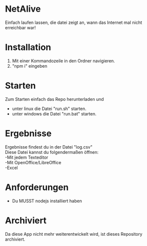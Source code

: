 # NetAlive
Einfach laufen lassen, die datei zeigt an, wann das Internet mal nicht erreichbar war!

# Installation
1. Mit einer Kommandozeile in den Ordner navigieren.
2. "npm i" eingeben

# Starten
Zum Starten einfach das Repo herunterladen und 
- unter linux die Datei "run.sh" starten.
- unter windows die Datei "run.bat" starten.

# Ergebnisse
Ergebnisse findest du in der Datei "log.csv"  
Diese Datei kannst du folgendermaßen öffnen:  
-Mit jedem Texteditor  
-Mit OpenOffice/LibreOffice  
-Excel  

# Anforderungen
- Du MUSST nodejs installiert haben

# Archiviert
Da diese App nicht mehr weiterentwickelt wird, ist dieses Repository archiviert.
